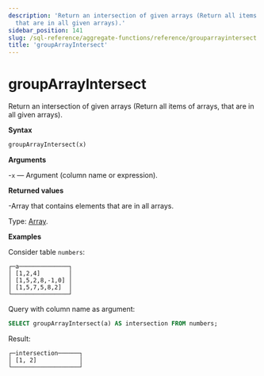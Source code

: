 ```yaml
---
description: 'Return an intersection of given arrays (Return all items of arrays,
  that are in all given arrays).'
sidebar_position: 141
slug: /sql-reference/aggregate-functions/reference/grouparrayintersect
title: 'groupArrayIntersect'
---
```


# groupArrayIntersect

Return an intersection of given arrays (Return all items of arrays, that are in all given arrays).

**Syntax**

```sql
groupArrayIntersect(x)
```

**Arguments**

-`x` — Argument (column name or expression).

**Returned values**

-Array that contains elements that are in all arrays.

Type: [Array](../../data-types/array.md).

**Examples**

Consider table `numbers`:

```text
┌─a──────────────┐
│ [1,2,4]        │
│ [1,5,2,8,-1,0] │
│ [1,5,7,5,8,2]  │
└────────────────┘
```

Query with column name as argument:

```sql
SELECT groupArrayIntersect(a) AS intersection FROM numbers;
```

Result:

```text
┌─intersection──────┐
│ [1, 2]            │
└───────────────────┘
```
